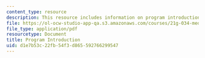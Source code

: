 ```yaml
---
content_type: resource
description: This resource includes information on program introduction.
file: https://ol-ocw-studio-app-qa.s3.amazonaws.com/courses/21g-034-media-education-and-the-marketplace-fall-2005/d1e7b53c22fb54f3d865592766299547_MIT21G_034F05_ireact.pdf
file_type: application/pdf
resourcetype: Document
title: Program Introduction
uid: d1e7b53c-22fb-54f3-d865-592766299547
---
```

